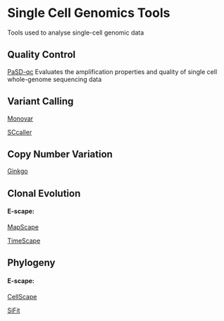 # Single Cell Genomics Tools
Tools used to analyse single-cell genomic data

## Quality Control
[PaSD-qc](https://github.com/parklab/PaSDqc)
Evaluates the amplification properties and quality of single cell whole-genome sequencing data

## Variant Calling
[Monovar](https://bitbucket.org/hamimzafar/monovar)

[SCcaller](https://github.com/biosinodx/SCcaller/)


## Copy Number Variation
[Ginkgo](https://github.com/robertaboukhalil/ginkgo)


## Clonal Evolution
#### E-scape: 
  [MapScape](https://bioconductor.org/packages/devel/bioc/vignettes/mapscape/inst/doc/mapscape_vignette.html)
  
  [TimeScape](https://bioconductor.org/packages/devel/bioc/vignettes/timescape/inst/doc/timescape_vignette.html)

## Phylogeny
#### E-scape:
  [CellScape](https://bioconductor.org/packages/devel/bioc/vignettes/cellscape/inst/doc/cellscape_vignette.html)

  [SiFit](https://bitbucket.org/hamimzafar/sifit)
